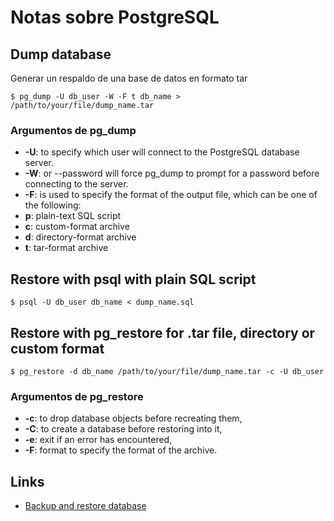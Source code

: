 # Notas sobre PostgreSQL

## Dump database

Generar un respaldo de una base de datos en formato tar

`$ pg_dump -U db_user -W -F t db_name > /path/to/your/file/dump_name.tar`

### Argumentos de pg_dump

- **-U**: to specify which user will connect to the PostgreSQL database server.
- **-W**: or --password will force pg_dump to prompt for a password before connecting to the server.
- **-F**: is used to specify the format of the output file, which can be one of the following:
- **p**: plain-text SQL script
- **c**: custom-format archive
- **d**: directory-format archive
- **t**: tar-format archive

## Restore with psql with plain SQL script

`$ psql -U db_user db_name < dump_name.sql`

## Restore with pg_restore for .tar file, directory or custom format

`$ pg_restore -d db_name /path/to/your/file/dump_name.tar -c -U db_user`

### Argumentos de pg_restore

- **-c**: to drop database objects before recreating them,
- **-C**: to create a database before restoring into it,
- **-e**: exit if an error has encountered,
- **-F**: format to specify the format of the archive.

## Links

- [Backup and restore database](https://axiomq.com/blog/backup-and-restore-a-postgresql-database/)

